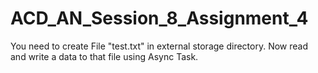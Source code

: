 # ACD_AN_Session_8_Assignment_4
You need to create File "test.txt" in external storage directory. Now read and write a data to that file using Async Task.

